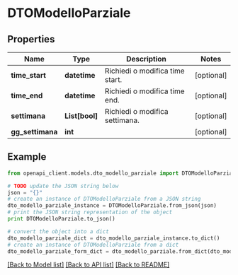 # DTOModelloParziale



## Properties

Name | Type | Description | Notes
------------ | ------------- | ------------- | -------------
**time_start** | **datetime** | Richiedi o modifica time start. | [optional] 
**time_end** | **datetime** | Richiedi o modifica time end. | [optional] 
**settimana** | **List[bool]** | Richiedi o modifica settimana. | [optional] 
**gg_settimana** | **int** |  | [optional] 

## Example

```python
from openapi_client.models.dto_modello_parziale import DTOModelloParziale

# TODO update the JSON string below
json = "{}"
# create an instance of DTOModelloParziale from a JSON string
dto_modello_parziale_instance = DTOModelloParziale.from_json(json)
# print the JSON string representation of the object
print DTOModelloParziale.to_json()

# convert the object into a dict
dto_modello_parziale_dict = dto_modello_parziale_instance.to_dict()
# create an instance of DTOModelloParziale from a dict
dto_modello_parziale_form_dict = dto_modello_parziale.from_dict(dto_modello_parziale_dict)
```
[[Back to Model list]](../README.md#documentation-for-models) [[Back to API list]](../README.md#documentation-for-api-endpoints) [[Back to README]](../README.md)


